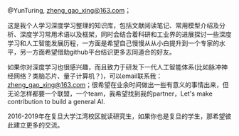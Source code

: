 @YunTuring, zheng_gao_xing@163.com；   

这是我个人学习深度学习整理的知识库，包括文献阅读笔记、常用模型介绍及分析、深度学习常用术语以及框架，同时会结合着科研和工业界的进展探讨一些深度学习和人工智能发展历程，一方面是希望自己慢慢从从小白提升到一个专家的水平，另一方面希望借助github平台结识更多志同道合的好友。   

如果你对深度学习也很感兴趣，而且致力于研发下一代人工智能体系(比如脉冲神经网络？类脑芯片、量子计算机？)，可以email联系我：zheng_gao_xing@163.com；很希望在业余时间做出一些有意义的事情出来，但无论怎样都要一个联盟，一个team，我希望找到我的partner，Let's make contribution to build a general AI.

2016-2019年在复旦大学江湾校区就读研究生，如果你也是复旦的学生，那希望彼此建立更多的交流。
